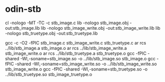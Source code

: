# odin-stb


cl -nologo -MT -TC -c stb_image.c
lib -nologo stb_image.obj -out:stb_image.lib
lib -nologo stb_image_write.obj -out:stb_image_write.lib
lib -nologo stb_truetype.obj -out:stb_truetype.lib

gcc -c -O2 -fPIC stb_image.c stb_image_write.c stb_truetype.c
ar rcs ../lib/stb_image.a stb_image.o
ar rcs ../lib/stb_image_write.a stb_image_write.o
ar rcs ../lib/stb_truetype.a stb_truetype.o
gcc -fPIC -shared -Wl,-soname=stb_image.so  -o ../lib/stb_image.so stb_image.o
gcc -fPIC -shared -Wl,-soname=stb_image_write.so  -o ../lib/stb_image_write.so stb_image_write.o
gcc -fPIC -shared -Wl,-soname=stb_truetype.so  -o ../lib/stb_truetype.so stb_image_truetype.o

